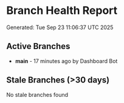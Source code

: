 # Branch Health Report
Generated: Tue Sep 23 11:06:37 UTC 2025

## Active Branches
- **main** - 17 minutes ago by Dashboard Bot

## Stale Branches (>30 days)
No stale branches found
